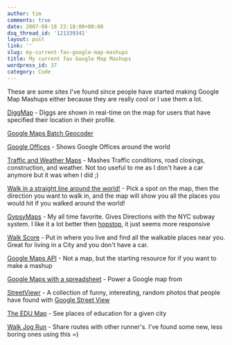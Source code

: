 ```yaml
---
author: tim
comments: true
date: 2007-08-18 23:18:00+00:00
dsq_thread_id: '121339341'
layout: post
link: ''
slug: my-current-fav-google-map-mashups
title: My current fav Google Map Mashups
wordpress_id: 37
category: Code
---
```


These are some sites I've found since people have started making Google Map
Mashups either because they are really cool or I use them a lot.  
  
[DiggMap](http://www.bittrees.com/diggmap/) \- Diggs are shown in real-time on
the map for users that have specified their location in their profile.  
  
[Google Maps Batch Geocoder](http://www.wotton.org/map/batchgeo.html)  
  
[Google Offices](http://www.google.com/maps/ms?msa=0&msid=112255436550398488662.00000111d25a08716efa7) \- Shows Google Offices around the world  
  
[Traffic and Weather Maps](http://traffic.poly9.com/) \- Mashes Traffic
conditions, road closings, construction, and weather. Not too useful to me as
I don't have a car anymore but it was when I did ;)  
  
[Walk in a straight line around the world!](http://map.talleye.com/) \- Pick a
spot on the map, then the direction you want to walk in, and the map will show
you all the places you would hit if you walked around the world!  
  
[GypsyMaps](http://www.gypsymaps.com/) \- My all time favorite. Gives
Directions with the NYC subway system. I like it a lot better then
[hopstop](http://www.hopstop.com), it just seems more responsive  
  
[Walk Score](http://www.walkscore.com) \- Put in where you live and find all
the walkable places near you. Great for living in a City and you don't have a
car.  
  
[Google Maps API](http://www.google.com/apis/maps/documentation/index.html) \-
Not a map, but the starting resource for if you want to make a mashup  
  
[Google Maps with a spreadsheet](http://gmaps-samples.googlecode.com/svn/trunk/spreadsheetsmapwizard/makecustommap.htm) \-
Power a Google map from  
  
[StreetViewr](http://streetviewr.com/) \- A collection of funny, interesting,
random photos that people have found with [Google Street View](http://maps.google.com/maps?f=q&hl=en&ie=UTF8&ll=37.09024,-95.712891&spn=47.167389,92.8125&z=4&om=1&layer=c&utm_campaign=en&utm_source=en-ha-na-us-google-svn&utm_medium=ha)  
  
[The EDU Map](http://the-edu-map.com/) \- See places of education for a given
city  
  
[Walk Jog Run](http://www.walkjogrun.net/) \- Share routes with other
runner's. I've found some new, less boring ones using this =)

